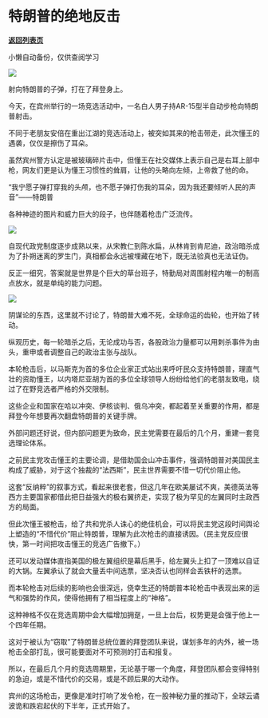 # 特朗普的绝地反击

[**返回列表页**](/gzh/政事堂2019)

小懒自动备份，仅供查阅学习

![](https://mmbiz.qpic.cn/mmbiz_jpg/rxhS23yu8cPOyXibuq0bF7fwSwpIrSQBNQgHCVAYOPtpH9jzjJ8jMPtM3SRhkvJIicjzNv6duMC4CWib3RHyNsmsg/640?wx_fmt=jpeg&from;=appmsg)

射向特朗普的子弹，打在了拜登身上。  

今天，在宾州举行的一场竞选活动中，一名白人男子持AR-15型半自动步枪向特朗普射击。  

不同于老朋友安倍在重出江湖的竞选活动上，被突如其来的枪击带走，此次懂王的遇袭，仅仅是擦伤了耳朵。

虽然宾州警方认定是被玻璃碎片击中，但懂王在社交媒体上表示自己是右耳上部中枪，网友们更是认为懂王习惯性的耸肩，让他的头略向左倾，上帝救了他的命。

“我宁愿子弹打穿我的头颅，也不愿子弹打伤我的耳朵，因为我还要倾听人民的声音”——特朗普

各种神迹的图片和威力巨大的段子，也伴随着枪击广泛流传。

![](https://mmbiz.qpic.cn/mmbiz_jpg/rxhS23yu8cPOyXibuq0bF7fwSwpIrSQBNyyPng8vpic99Ru82ibUKia4to3IBSiap7hGdIySWK01elibCHWZXKsGRRTQ/640?wx_fmt=jpeg&from;=appmsg)

自现代政党制度逐步成熟以来，从宋教仁到陈水扁，从林肯到肯尼迪，政治暗杀成为了扑朔迷离的罗生门，真相都会永远被埋藏在地下，既无法验真也无法证伪。

反正一细究，答案就是世界是个巨大的草台班子，特勤局对周围射程内唯一的制高点放水，就是单纯的能力问题。  

![](https://mmbiz.qpic.cn/mmbiz_jpg/rxhS23yu8cPOyXibuq0bF7fwSwpIrSQBNuzBMEicPiahenH47Cm8xkVKtKLfmKwyC5ibA8mI2K1JHQwU42td7YBfEQ/640?wx_fmt=jpeg&from;=appmsg)

阴谋论的东西，这里就不讨论了，特朗普大难不死，全球命运的齿轮，也开始了转动。  

纵观历史，每一轮暗杀之后，无论成功与否，各股政治力量都可以用刺杀事件为由头，重申或者调整自己的政治主张与战队。

本轮枪击后，以马斯克为首的多位企业家正式站出来呼吁民众支持特朗普，理直气壮的资助懂王，以内塔尼亚胡为首的多位全球领导人纷纷给他们的老朋友致电，绕过了在野竞选者严格的外交限制。

这些企业和国家在哈以冲突、伊核谈判、俄乌冲突，都起着至关重要的作用，都是拜登今年想要再次翻盘特朗普的关键手牌。

外部问题还好说，但内部问题更为致命，民主党需要在最后的几个月，重建一套竞选理论体系。

之前民主党攻击懂王的主要论调，是借助国会山冲击事件，强调特朗普对美国民主构成了威胁，对于这个独裁的“法西斯”，民主世界需要不惜一切代价阻止他。  

这套“反纳粹”的叙事方式，看起来很老套，但这几年在欧美屡试不爽，美德英法等西方主要国家都借此把日益强大的极右翼挤走，实现了极为罕见的左翼同时主政西方的局面。

但此次懂王被枪击，给了共和党杀人诛心的绝佳机会，可以将民主党这段时间舆论上塑造的“不惜代价”阻止特朗普，理解为此次枪击的直接诱因。（民主党反应很快，第一时间把攻击懂王的竞选广告撤下。）

还可以发动媒体直指美国的极左翼组织是幕后黑手，给左翼头上扣了一顶难以自证的大锅。左翼承认了就会大量丢中间选票，坚决否认也同样会丢铁杆的选票。

而本轮枪击对后续的影响也会很深远，侥幸生还的特朗普本轮枪击中表现出来的运气和强势的作风，使得他拥有了相当程度上的“神格”。

这种神格不仅在竞选周期中会大幅增加拥趸，一旦上台后，权势更是会强于他上一个四年任期。

这对于被认为“窃取”了特朗普总统位置的拜登团队来说，谋划多年的内外，被一场枪击全部打乱，很可能要面对不可预测的打击和报复。

所以，在最后几个月的竞选周期里，无论基于哪一个角度，拜登团队都会变得特别的急迫，或是不惜代价的交易，或是不顾后果的大动作。

宾州的这场枪击，更像是准时打响了发令枪，在一股神秘力量的推动下，全球云谲波诡和跌宕起伏的下半年，正式开始了。

